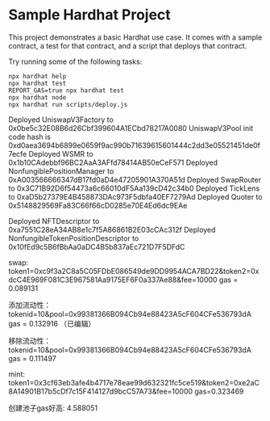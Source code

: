 # Sample Hardhat Project

This project demonstrates a basic Hardhat use case. It comes with a sample contract, a test for that contract, and a script that deploys that contract.

Try running some of the following tasks:

```shell
npx hardhat help
npx hardhat test
REPORT_GAS=true npx hardhat test
npx hardhat node
npx hardhat run scripts/deploy.js
```

Deployed UniswapV3Factory to 0x0be5c32E08B6d26Cbf399604A1ECbd78217A0080
UniswapV3Pool init code hash is 0xd0aea3694b6899e0659f9ac990b71639615601444c2dd3e05521451de0f7ecfe
Deployed WSMR to 0x1b10CAdebbf96BC2AaA3AFfd78414AB50eCeF571
Deployed NonfungiblePositionManager to 0xA003566666347dB17fd0aD4e47205901A370A51d
Deployed SwapRouter to 0x3C71B92D6f54473a6c66010dF5Aa139cD42c34b0
Deployed TickLens to 0xaD5b27379E4B458873DAc973F5dbfa40EF7279Ad
Deployed Quoter to 0x5148829569Fa83C66f66cD0285e70E4Ed6dc9EAe

Deployed NFTDescriptor to 0xa7551C28eA34AB8e1c7f5A86861B2E03cCAc312f
Deployed NonfungibleTokenPositionDescriptor to 0x10fEd9c5B6fBbAa0aDC4B5b837aEc721D7F5DFdC

swap:
token1=0xc9f3a2C8a5C05FDbE086549de9DD9954ACA7BD22&token2=0xdcC4E969F081C3E967581Aa9175EF6F0a337Ae88&fee=10000
gas = 0.089131

添加流动性：
tokenid=10&pool=0x99381366B094Cb94e88423A5cF604CFe536793dA
gas = 0.132916 （已编辑） 

移除流动性：
tokenid=10&pool=0x99381366B094Cb94e88423A5cF604CFe536793dA
gas = 0.111497

mint:
token1=0x3cf63eb3afe4b4717e78eae99d632321fc5ce519&token2=0xe2aC8A14901B17b5cDf7c15F414127d9bcC57A73&fee=10000
gas=0.323469

创建池子gas好高: 4.588051
